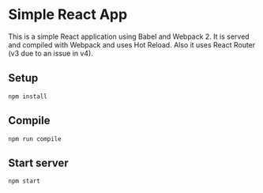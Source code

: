 # Simple React App

This is a simple React application using Babel and Webpack 2. It is served and compiled with Webpack and uses Hot Reload. Also it uses React Router (v3 due to an issue in v4).

Setup
---
```
npm install
```

Compile
---
```
npm run compile
```

Start server
---
```
npm start
```
